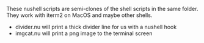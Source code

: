 These nushell scripts are semi-clones of the shell scripts in the same folder. They work with iterm2 on MacOS and maybe other shells.

- divider.nu will print a thick divider line for us with a nushell hook
- imgcat.nu will print a png image to the terminal screen
